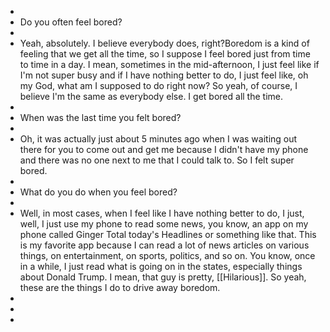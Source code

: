-
- Do you often feel bored?
-
- Yeah, absolutely. I believe everybody does, right?Boredom is a kind of feeling that we get all the time, so I suppose I feel bored just from time to time in a day. I mean, sometimes in the mid-afternoon, I just feel like if I'm not super busy and if I have nothing better to do, I just feel like, oh my God, what am I supposed to do right now? So yeah, of course, I believe I'm the same as everybody else. I get bored all the time.
-
- When was the last time you felt bored?
-
- Oh, it was actually just about 5 minutes ago when I was waiting out there for you to come out and get me because I didn't have my phone and there was no one next to me that I could talk to. So I felt super bored.
-
- What do you do when you feel bored?
-
- Well, in most cases, when I feel like I have nothing better to do, I just, well, I just use my phone to read some news, you know, an app on my phone called Ginger Total today's Headlines or something like that. This is my favorite app because I can read a lot of news articles on various things, on entertainment, on sports, politics, and so on. You know, once in a while, I just read what is going on in the states, especially things about Donald Trump. I mean, that guy is pretty, [[Hilarious]]. So yeah, these are the things I do to drive away boredom.
-
-
-